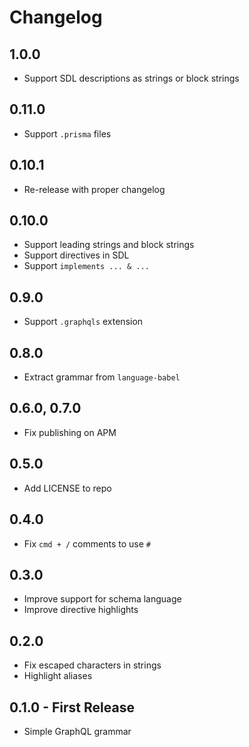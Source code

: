 # Changelog

## 1.0.0

* Support SDL descriptions as strings or block strings

## 0.11.0

* Support `.prisma` files

## 0.10.1

* Re-release with proper changelog

## 0.10.0

* Support leading strings and block strings
* Support directives in SDL
* Support `implements ... & ...`

## 0.9.0

* Support `.graphqls` extension

## 0.8.0

* Extract grammar from `language-babel`

## 0.6.0, 0.7.0

* Fix publishing on APM

## 0.5.0

* Add LICENSE to repo

## 0.4.0

* Fix `cmd + /` comments to use `#`

## 0.3.0

* Improve support for schema language
* Improve directive highlights

## 0.2.0

* Fix escaped characters in strings
* Highlight aliases

## 0.1.0 - First Release
* Simple GraphQL grammar
